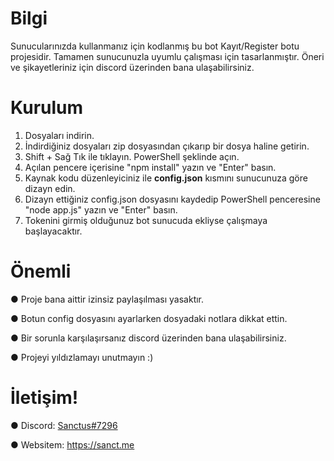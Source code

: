 # Bilgi

Sunucularınızda kullanmanız için kodlanmış bu bot Kayıt/Register botu projesidir. Tamamen sunucunuzla uyumlu çalışması için tasarlanmıştır. Öneri ve şikayetleriniz için discord üzerinden bana ulaşabilirsiniz.

# Kurulum

1) Dosyaları indirin.
2) İndirdiğiniz dosyaları zip dosyasından çıkarıp bir dosya haline getirin.
3) Shift + Sağ Tık ile tıklayın. PowerShell şeklinde açın.
4) Açılan pencere içerisine "npm install" yazın ve "Enter" basın.
5) Kaynak kodu düzenleyiciniz ile **config.json** kısmını sunucunuza göre dizayn edin.
6) Dizayn ettiğiniz config.json dosyasını kaydedip PowerShell penceresine "node app.js" yazın ve "Enter" basın.
7) Tokenini girmiş olduğunuz bot sunucuda ekliyse çalışmaya başlayacaktır.

# Önemli

● Proje bana aittir izinsiz paylaşılması yasaktır.

● Botun config dosyasını ayarlarken dosyadaki notlara dikkat ettin.

● Bir sorunla karşılaşırsanız discord üzerinden bana ulaşabilirsiniz.

● Projeyi yıldızlamayı unutmayın :)


# İletişim!

● Discord: [Sanctus#7296](https://discord.gg/MEdUDMSTMx)

● Websitem: https://sanct.me

